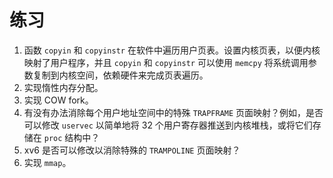 # 练习

1.  函数 `copyin` 和 `copyinstr` 在软件中遍历用户页表。设置内核页表，以便内核映射了用户程序，并且 `copyin` 和 `copyinstr` 可以使用 `memcpy` 将系统调用参数复制到内核空间，依赖硬件来完成页表遍历。
2.  实现惰性内存分配。
3.  实现 COW fork。
4.  有没有办法消除每个用户地址空间中的特殊 `TRAPFRAME` 页面映射？例如，是否可以修改 `uservec` 以简单地将 32 个用户寄存器推送到内核堆栈，或将它们存储在 `proc` 结构中？
5.  xv6 是否可以修改以消除特殊的 `TRAMPOLINE` 页面映射？
6.  实现 `mmap`。